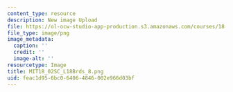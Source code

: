 ```yaml
---
content_type: resource
description: New image Upload
file: https://ol-ocw-studio-app-production.s3.amazonaws.com/courses/18-02sc-multivariable-calculus-fall-2010/feac1d956bc064064846002e966d03bf_MIT18_02SC_L18Brds_8.png
file_type: image/png
image_metadata:
  caption: ''
  credit: ''
  image-alt: ''
resourcetype: Image
title: MIT18_02SC_L18Brds_8.png
uid: feac1d95-6bc0-6406-4846-002e966d03bf
---
```

